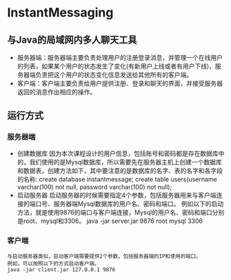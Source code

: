# InstantMessaging
## 与Java的局域网内多人聊天工具
- 服务器端：服务器端主要负责处理用户的注册登录消息，并管理一个在线用户的列表，如果某个用户的状态发生了变化(有新用户上线或者有用户下线)，服务器端负责把这个用户的状态变化信息发送给其他所有的客户端。
- 客户端：客户端主要负责给用户提供注册、登录和聊天的界面，并接受服务器返回的消息作出相应的操作。

## 运行方式
### 服务器端
- 创建数据库
    因为本次课程设计的用户信息，包括账号和密码都是存在数据库中的，我们使用的是Mysql数据库，所以需要先在服务器主机上创建一个数据库和数据表，创建方法如下，其中要注意的是数据库的名字、表的名字和各字段的名称:
create database instantmessage;
create table users(username varchar(100) not null, password varchar(100) not null);
- 启动服务器
    启动服务器的时候需要指定4个参数，包括服务器用来与客户端连接的端口号、服务器端Mysql数据库的用户名、密码和端口。
    例如以下的启动方法，就是使用9876的端口与客户端连接，Mysql的用户名、密码和端口分别是root、mysql和3306。
    java -jar server.jar 9876 root mysql 3306
    

### 客户端
    与启动服务器类似，启动客户端需要提供2个参数，包括服务器端的IP和使用的端口。
    例如，可以按照以下的方式启动客户端。
    java -jar client.jar 127.0.0.1 9876


